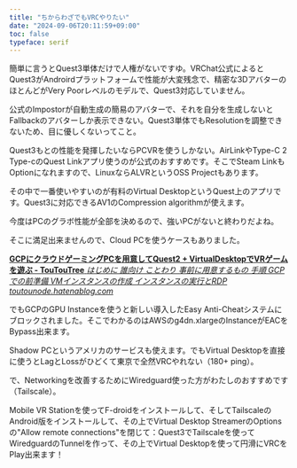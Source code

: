 ```yaml
---
title: "ちからわざでもVRCやりたい"
date: "2024-09-06T20:11:59+09:00"
toc: false
typeface: serif
---
```

簡単に言うとQuest3単体だけで人権がないですゆ。VRChat公式によるとQuest3がAndroirdプラットフォームで性能が大変残念で、精密な3DアバターのほとんどがVery Poorレベルのモデルで、Quest3対応していません。

公式のImpostorが自動生成の簡易のアバターで、それを自分を生成しないとFallbackのアバターしか表示できない。Quest3単体でもResolutionを調整できないため、目に優しくないってこと。

Quest3もとの性能を発揮したいならPCVRを使うしかない。AirLinkやType-C 2 Type-cのQuest Linkアプリ使うのが公式のおすすめです。そこでSteam LinkもOptionになれますので、LinuxならALVRというOSS Projectもあります。

その中で一番使いやすいのが有料のVirtual DesktopというQuest上のアプリです。Quest3に対応できるAV1のCompression algorithmが使えます。

今度はPCのグラボ性能が全部を決めるので、強いPCがないと終わりだよね。

そこに満足出来ませんので、Cloud PCを使うケースもありました。


[**GCPにクラウドゲーミングPCを用意してQuest2 + VirtualDesktopでVRゲームを遊ぶ - TouTouTree**
*はじめに 誰向け ことわり 事前に用意するもの 手順 GCPでの前準備 VMインスタンスの作成 インスタンスの実行とRDP*
*toutounode.hatenablog.com*](https://toutounode.hatenablog.com/entry/2022/01/17/002033)

でもGCPのGPU Instanceを使うと新しい導入したEasy Anti-Cheatシステムにブロックされました。そこでわかるのはAWSのg4dn.xlargeのInstanceがEACをBypass出来ます。

Shadow PCというアメリカのサービスも使えます。でもVirtual Desktopを直接に使うとLagとLossがひどくて東京で全然VRCやれない（180+ ping）。

で、Networkingを改善するためにWiredguard使った方がわたしのおすすめです（Tailscale）。

Mobile VR Stationを使ってF-droidをインストールして、そしてTailscaleのAndroid版をインストールして、その上でVirtual Desktop StreamerのOptionsの"Allow remote connections"を閉じて：Quest3でTailscaleを使ってWiredguardのTunnelを作って、その上でVirtual Desktopを使って円滑にVRCをPlay出来ます！

  



